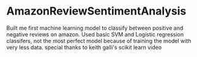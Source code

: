 # AmazonReviewSentimentAnalysis
Built me first machine learning model to classify between positive and negative reviews on amazon. Used basic SVM and Logistic regression classifers, not the most perfect model because of training the model with very less data.
special thanks to keith galli's scikit learn video
